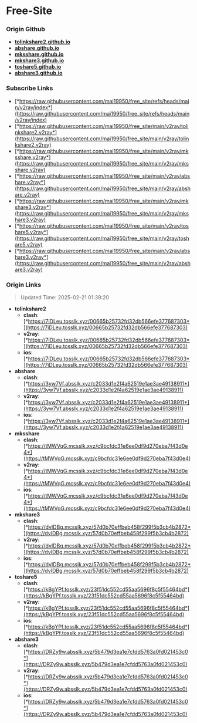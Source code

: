 # Free-Site

### Origin Github

- [**tolinkshare2.github.io**](https://github.com/tolinkshare2/tolinkshare2.github.io)
- [**abshare.github.io**](https://github.com/abshare/abshare.github.io)
- [**mksshare.github.io**](https://github.com/mksshare/mksshare.github.io)
- [**mkshare3.github.io**](https://github.com/mkshare3/mkshare3.github.io)
- [**toshare5.github.io**](https://github.com/toshare5/toshare5.github.io)
- [**abshare3.github.io**](https://github.com/abshare3/abshare3.github.io)

### Subscribe Links

- [*https://raw.githubusercontent.com/mai19950/free_site/refs/heads/main/v2ray/index*](https://raw.githubusercontent.com/mai19950/free_site/refs/heads/main/v2ray/index)
- [*https://raw.githubusercontent.com/mai19950/free_site/main/v2ray/tolinkshare2.v2ray*](https://raw.githubusercontent.com/mai19950/free_site/main/v2ray/tolinkshare2.v2ray)
- [*https://raw.githubusercontent.com/mai19950/free_site/main/v2ray/mksshare.v2ray*](https://raw.githubusercontent.com/mai19950/free_site/main/v2ray/mksshare.v2ray)
- [*https://raw.githubusercontent.com/mai19950/free_site/main/v2ray/abshare.v2ray*](https://raw.githubusercontent.com/mai19950/free_site/main/v2ray/abshare.v2ray)
- [*https://raw.githubusercontent.com/mai19950/free_site/main/v2ray/mkshare3.v2ray*](https://raw.githubusercontent.com/mai19950/free_site/main/v2ray/mkshare3.v2ray)
- [*https://raw.githubusercontent.com/mai19950/free_site/main/v2ray/toshare5.v2ray*](https://raw.githubusercontent.com/mai19950/free_site/main/v2ray/toshare5.v2ray)
- [*https://raw.githubusercontent.com/mai19950/free_site/main/v2ray/abshare3.v2ray*](https://raw.githubusercontent.com/mai19950/free_site/main/v2ray/abshare3.v2ray)

### Origin Links

> Updated Time: 2025-02-21 01:39:20

- **tolinkshare2**
  - **clash**: [*https://7iDLeu.tosslk.xyz/00665b25732fd32db566efe377687303*](https://7iDLeu.tosslk.xyz/00665b25732fd32db566efe377687303)
  - **v2ray**: [*https://7iDLeu.tosslk.xyz/00665b25732fd32db566efe377687303*](https://7iDLeu.tosslk.xyz/00665b25732fd32db566efe377687303)
  - **ios**: [*https://7iDLeu.tosslk.xyz/00665b25732fd32db566efe377687303*](https://7iDLeu.tosslk.xyz/00665b25732fd32db566efe377687303)
- **abshare**
  - **clash**: [*https://3yw7Vf.absslk.xyz/c2033d1e2f4a62519e1ae3ae49138911*](https://3yw7Vf.absslk.xyz/c2033d1e2f4a62519e1ae3ae49138911)
  - **v2ray**: [*https://3yw7Vf.absslk.xyz/c2033d1e2f4a62519e1ae3ae49138911*](https://3yw7Vf.absslk.xyz/c2033d1e2f4a62519e1ae3ae49138911)
  - **ios**: [*https://3yw7Vf.absslk.xyz/c2033d1e2f4a62519e1ae3ae49138911*](https://3yw7Vf.absslk.xyz/c2033d1e2f4a62519e1ae3ae49138911)
- **mksshare**
  - **clash**: [*https://tMWVqG.mcsslk.xyz/c9bcfdc31e6ee0df9d270eba7f43d0e4*](https://tMWVqG.mcsslk.xyz/c9bcfdc31e6ee0df9d270eba7f43d0e4)
  - **v2ray**: [*https://tMWVqG.mcsslk.xyz/c9bcfdc31e6ee0df9d270eba7f43d0e4*](https://tMWVqG.mcsslk.xyz/c9bcfdc31e6ee0df9d270eba7f43d0e4)
  - **ios**: [*https://tMWVqG.mcsslk.xyz/c9bcfdc31e6ee0df9d270eba7f43d0e4*](https://tMWVqG.mcsslk.xyz/c9bcfdc31e6ee0df9d270eba7f43d0e4)
- **mkshare3**
  - **clash**: [*https://dvIDBg.mcsslk.xyz/57d0b70effbeb458f299f5b3cb4b2872*](https://dvIDBg.mcsslk.xyz/57d0b70effbeb458f299f5b3cb4b2872)
  - **v2ray**: [*https://dvIDBg.mcsslk.xyz/57d0b70effbeb458f299f5b3cb4b2872*](https://dvIDBg.mcsslk.xyz/57d0b70effbeb458f299f5b3cb4b2872)
  - **ios**: [*https://dvIDBg.mcsslk.xyz/57d0b70effbeb458f299f5b3cb4b2872*](https://dvIDBg.mcsslk.xyz/57d0b70effbeb458f299f5b3cb4b2872)
- **toshare5**
  - **clash**: [*https://kBgYPf.tosslk.xyz/23f51dc552cd55aa5696f8c5f55464bd*](https://kBgYPf.tosslk.xyz/23f51dc552cd55aa5696f8c5f55464bd)
  - **v2ray**: [*https://kBgYPf.tosslk.xyz/23f51dc552cd55aa5696f8c5f55464bd*](https://kBgYPf.tosslk.xyz/23f51dc552cd55aa5696f8c5f55464bd)
  - **ios**: [*https://kBgYPf.tosslk.xyz/23f51dc552cd55aa5696f8c5f55464bd*](https://kBgYPf.tosslk.xyz/23f51dc552cd55aa5696f8c5f55464bd)
- **abshare3**
  - **clash**: [*https://DRZy9w.absslk.xyz/5b479d3ea1e7cfdd5763a0fd021453c0*](https://DRZy9w.absslk.xyz/5b479d3ea1e7cfdd5763a0fd021453c0)
  - **v2ray**: [*https://DRZy9w.absslk.xyz/5b479d3ea1e7cfdd5763a0fd021453c0*](https://DRZy9w.absslk.xyz/5b479d3ea1e7cfdd5763a0fd021453c0)
  - **ios**: [*https://DRZy9w.absslk.xyz/5b479d3ea1e7cfdd5763a0fd021453c0*](https://DRZy9w.absslk.xyz/5b479d3ea1e7cfdd5763a0fd021453c0)
